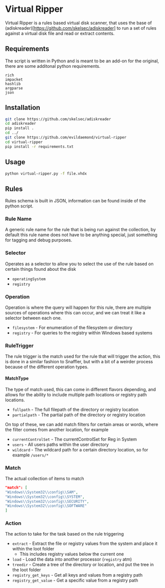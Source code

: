 # Virtual Ripper

Virtual Ripper is a rules based virtual disk scanner, that uses the base of (adiskreader)[https://github.com/skelsec/adiskreader] to run a set of rules against a virtual disk file and read or extract contents.

## Requirements

The script is written in Python and is meant to be an add-on for the original, there are some additonal python requirements.

```text
rich
impacket
hashlib
argparse
json
```

## Installation

```bash
git clone https://github.com/skelsec/adiskreader
cd adiskreader
pip install .
cd ../
git clone https://github.com/evildaemond/virtual-ripper
cd virtual-ripper
pip install -r requirements.txt
```

## Usage

```bash
python virtual-ripper.py -f file.vhdx
```

## Rules

Rules schema is built in JSON, information can be found inside of the python script.

### Rule Name

A generic rule name for the rule that is being run against the collection, by default this rule name does not have to be anything special, just something for tagging and debug purposes. 

### Selector

Operates as a selector to allow you to select the use of the rule based on certain things found about the disk

- `operatingSystem`
- `registry`

### Operation

Operation is where the query will happen for this rule, there are multiple sources of operations where this can occur, and we can treat it like a selector between each one.

- `filesystem` - For enumeration of the filesystem or directory
- `registry` - For queries to the registry within Windows based systems

### RuleTrigger

The rule trigger is the match used for the rule that will trigger the action, this is done in a similar fashion to Snaffler, but with a bit of a weirder process because of the different operation types.

#### MatchType

The type of match used, this can come in different flavors depending, and allows for the ability to include multiple path locations or registry path locations. 

- `fullpath` - The full filepath of the directory or registry location
- `partialpath` - The partial path of the directory or registry location

On top of these, we can add match filters for certain areas or words, where the filter comes from another location, for example

- `currentControlSet` - The currentControlSet for Reg in System
- `users`  - All users paths within the user directory
- `wildcard` - The wildcard path for a certain directory location, so for example `/users/*`

### Match

The actual collection of items to match

```json
"match": [
"Windows\\System32\\config\\SAM",
"Windows\\System32\\config\\SYSTEM",
"Windows\\System32\\config\\SECURITY",
"Windows\\System32\\config\\SOFTWARE"
]
```

### Action

The action to take for the task based on the rule triggering

- `extract` - Extract the file or registry values from the system and place it within the loot folder
	- This includes registry values below the current one
- `load` - Load the data into another processor (`registry` atm)
- `treedir` - Create a tree of the directory or location, and put the tree in the loot folder
- `registry_get_keys` - Get all keys and values from a registry path
- `registry_get_value` -  Get a specific value from a registry path

